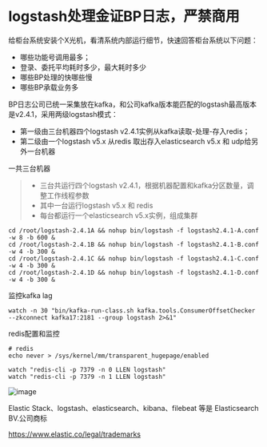 # logstash处理金证BP日志，严禁商用
给柜台系统安装个X光机，看清系统内部运行细节，快速回答柜台系统以下问题：
- 哪些功能号调用最多；
- 登录、委托平均耗时多少，最大耗时多少
- 哪些BP处理的快哪些慢
- 哪些BP承载业务多

BP日志公司已统一采集放在kafka，和公司kafka版本能匹配的logstash最高版本是v2.4.1，采用两级logstash模式：
- 第一级由三台机器四个logstash v2.4.1实例从kafka读取-处理-存入redis；
- 第二级由一个logstash v5.x 从redis 取出存入elasticsearch v5.x 和 udp给另外一台机器


一共三台机器
>-  三台共运行四个logstash v2.4.1，根据机器配置和kafka分区数量，调整工作线程参数
>-  其中一台运行logstash v5.x 和 redis
>-  每台都运行一个elasticsearch v5.x实例，组成集群
```
cd /root/logstash-2.4.1A && nohup bin/logstash -f logstash2.4.1-A.conf -w 8 -b 600 &
cd /root/logstash-2.4.1B && nohup bin/logstash -f logstash2.4.1-B.conf -w 4 -b 300 &
cd /root/logstash-2.4.1C && nohup bin/logstash -f logstash2.4.1-C.conf -w 4 -b 300 &
cd /root/logstash-2.4.1D && nohup bin/logstash -f logstash2.4.1-D.conf -w 4 -b 300 &
```

监控kafka lag
```
watch -n 30 "bin/kafka-run-class.sh kafka.tools.ConsumerOffsetChecker --zkconnect kafka17:2181 --group logstash 2>&1"
```

redis配置和监控
```
# redis
echo never > /sys/kernel/mm/transparent_hugepage/enabled

watch "redis-cli -p 7379 -n 0 LLEN logstash"
watch "redis-cli -p 7379 -n 1 LLEN logstash"
```


![image](https://user-images.githubusercontent.com/23710675/117533269-7302c180-b01e-11eb-86de-eff4b1eafa3a.png)

Elastic Stack、logstash、elasticsearch、kibana、filebeat 等是 Elasticsearch BV.公司商标

https://www.elastic.co/legal/trademarks



